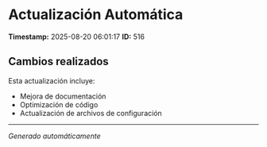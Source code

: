 # Actualización Automática

**Timestamp:** 2025-08-20 06:01:17
**ID:** 516

## Cambios realizados

Esta actualización incluye:
- Mejora de documentación
- Optimización de código
- Actualización de archivos de configuración

---
*Generado automáticamente*
